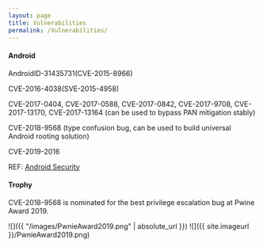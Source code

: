 ```yaml
---
layout: page
title: Vulnerabilities
permalink: /Vulnerabilities/
---
```


#### Android
AndroidID-31435731(CVE-2015-8966)

CVE-2016-4038(SVE-2015-4958)

CVE-2017-0404, CVE-2017-0588, CVE-2017-0842, CVE-2017-9708, CVE-2017-13170, CVE-2017-13164 (can be used to bypass PAN mitigation stably)

CVE-2018-9568 (type confusion bug, can be used to build universal Android rooting solution)

CVE-2019-2016

REF: [Android Security](https://source.android.com/security/overview/acknowledgements)

#### Trophy
CVE-2018-9568 is nominated for the best privilege escalation bug at Pwine Award 2019.

![]({{ "/images/PwnieAward2019.png" | absolute_url }})
![]({{ site.imageurl }}/PwnieAward2019.png)
